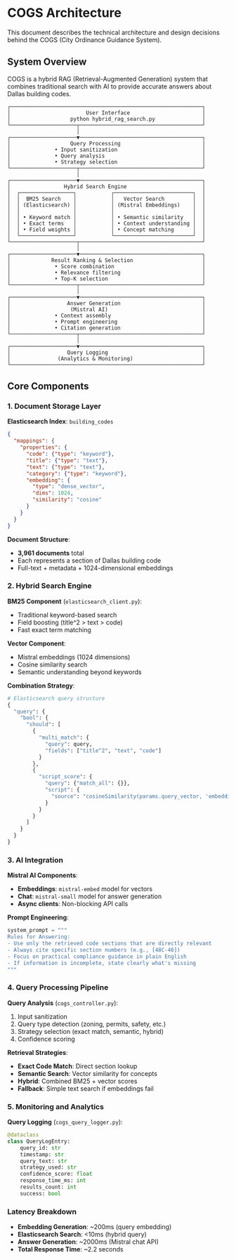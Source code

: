 # COGS Architecture

This document describes the technical architecture and design decisions behind the COGS (City Ordinance Guidance System).

## System Overview

COGS is a hybrid RAG (Retrieval-Augmented Generation) system that combines traditional search with AI to provide accurate answers about Dallas building codes.

```
┌─────────────────────────────────────────────────────────────┐
│                        User Interface                       │
│                   python hybrid_rag_search.py               │
└─────────────────────┬───────────────────────────────────────┘
                      │
┌─────────────────────▼───────────────────────────────────────┐
│                   Query Processing                          │
│              • Input sanitization                           │
│              • Query analysis                               │
│              • Strategy selection                           │
└─────────────────────┬───────────────────────────────────────┘
                      │
┌─────────────────────▼───────────────────────────────────────┐
│                 Hybrid Search Engine                        │
│  ┌─────────────────┐           ┌─────────────────────────┐  │
│  │  BM25 Search    │           │   Vector Search         │  │
│  │ (Elasticsearch) │           │ (Mistral Embeddings)    │  │
│  │                 │           │                         │  │
│  │ • Keyword match │           │ • Semantic similarity   │  │
│  │ • Exact terms   │           │ • Context understanding │  │
│  │ • Field weights │           │ • Concept matching      │  │
│  └─────────────────┘           └─────────────────────────┘  │
└─────────────────────┬───────────────────────────────────────┘
                      │
┌─────────────────────▼───────────────────────────────────────┐
│             Result Ranking & Selection                      │
│              • Score combination                            │
│              • Relevance filtering                          │
│              • Top-K selection                              │
└─────────────────────┬───────────────────────────────────────┘
                      │
┌─────────────────────▼───────────────────────────────────────┐
│                  Answer Generation                          │
│                   (Mistral AI)                              │
│              • Context assembly                             │
│              • Prompt engineering                           │
│              • Citation generation                          │
└─────────────────────┬───────────────────────────────────────┘
                      │
┌─────────────────────▼───────────────────────────────────────┐
│                  Query Logging                              │
│               (Analytics & Monitoring)                      │
└─────────────────────────────────────────────────────────────┘
```

## Core Components

### 1. Document Storage Layer

**Elasticsearch Index**: `building_codes`
```json
{
  "mappings": {
    "properties": {
      "code": {"type": "keyword"},
      "title": {"type": "text"},
      "text": {"type": "text"},
      "category": {"type": "keyword"},
      "embedding": {
        "type": "dense_vector",
        "dims": 1024,
        "similarity": "cosine"
      }
    }
  }
}
```

**Document Structure**:
- **3,961 documents** total
- Each represents a section of Dallas building code
- Full-text + metadata + 1024-dimensional embeddings

### 2. Hybrid Search Engine

**BM25 Component** (`elasticsearch_client.py`):
- Traditional keyword-based search
- Field boosting (title^2 > text > code)
- Fast exact term matching

**Vector Component**:
- Mistral embeddings (1024 dimensions)
- Cosine similarity search
- Semantic understanding beyond keywords

**Combination Strategy**:
```python
# Elasticsearch query structure
{
  "query": {
    "bool": {
      "should": [
        {
          "multi_match": {
            "query": query,
            "fields": ["title^2", "text", "code"]
          }
        },
        {
          "script_score": {
            "query": {"match_all": {}},
            "script": {
              "source": "cosineSimilarity(params.query_vector, 'embedding') + 1.0"
            }
          }
        }
      ]
    }
  }
}
```

### 3. AI Integration

**Mistral AI Components**:
- **Embeddings**: `mistral-embed` model for vectors
- **Chat**: `mistral-small` model for answer generation  
- **Async clients**: Non-blocking API calls

**Prompt Engineering**:
```python
system_prompt = """
Rules for Answering:
- Use only the retrieved code sections that are directly relevant
- Always cite specific section numbers (e.g., [48C-46])
- Focus on practical compliance guidance in plain English
- If information is incomplete, state clearly what's missing
"""
```

### 4. Query Processing Pipeline

**Query Analysis** (`cogs_controller.py`):
1. Input sanitization
2. Query type detection (zoning, permits, safety, etc.)
3. Strategy selection (exact match, semantic, hybrid)
4. Confidence scoring

**Retrieval Strategies**:
- **Exact Code Match**: Direct section lookup
- **Semantic Search**: Vector similarity for concepts  
- **Hybrid**: Combined BM25 + vector scores
- **Fallback**: Simple text search if embeddings fail

### 5. Monitoring and Analytics

**Query Logging** (`cogs_query_logger.py`):
```python
@dataclass
class QueryLogEntry:
    query_id: str
    timestamp: str
    query_text: str
    strategy_used: str
    confidence_score: float
    response_time_ms: int
    results_count: int
    success: bool
```

### Latency Breakdown

- **Embedding Generation**: ~200ms (query embedding)
- **Elasticsearch Search**: <10ms (hybrid query)
- **Answer Generation**: ~2000ms (Mistral chat API)
- **Total Response Time**: ~2.2 seconds


